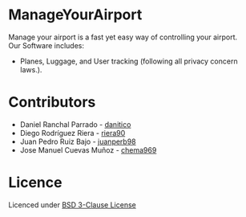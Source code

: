 # ManageYourAirport
Manage your airport is a fast yet easy way of controlling your airport.  
Our Software includes:
- Planes, Luggage, and User tracking (following all privacy concern laws.).

# Contributors
- Daniel Ranchal Parrado - [danitico](https://github.com/danitico)
- Diego Rodríguez Riera - [riera90](https://github.com/riera90)
- Juan Pedro Ruiz Bajo - [juanperb98](https://github.com/juanperb98)
- Jose Manuel Cuevas Muñoz - [chema969](https://github.com/chema969)

# Licence
Licenced under [BSD 3-Clause License](https://github.com/danitico/ManageYourAirport/blob/master/LICENSE.md)
